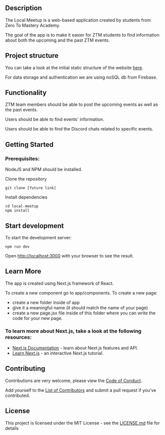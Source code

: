 
## Description

The Local Meetup is a web-based application created by students from Zero To Mastery Academy.

The goal of the app is to make it easier for ZTM students to find information about both the upcoming and the past ZTM events.

## Project structure
You can take a look at the initial static structure of the website [here](https://whimsical.com/local-meetup-website-home-EdqpJVANGt1LRDcq52r1PD).

For data storage and authentication we are using noSQL db from Firebase.

## Functionality

ZTM team members should be able to post the upcoming events as well as the past events.

Users should be able to find events' information.

Users should be able to find the Discord chats related to specific events.

## Getting Started
### Prerequisites:

NodeJS and NPM should be installed.

Clone the repository
```
git clone [future link]
```
Install dependencies
```
cd local-meetup
npm install
```
## Start development

To start the development server:
```
npm run dev
```

Open [http://localhost:3000](http://localhost:3000) with your browser to see the result.


## Learn More

The app is created using Next.js framework of React.

To create a new component go to app/components. 
To create a new page: 
- create a new folder inside of app
- give it a meaningful name (it should match the name of your page)
- create a new page.jsx file inside of this folder where you can write the code for your new page.

### To learn more about Next.js, take a look at the following resources:

- [Next.js Documentation](https://nextjs.org/docs) - learn about Next.js features and API.
- [Learn Next.js](https://nextjs.org/learn) - an interactive Next.js tutorial.


## Contributing

Contributions are very welcome, please view the [Code of Conduct](https://github.com/MishaFomenko/local-meetup/blob/main/CODE_OF_CONDUCT.md).

Add yourself to the [List of Contributors](https://github.com/MishaFomenko/local-meetup/blob/main/CONTRIBUTORS.md) and submit a pull request if you've contributed.

## License

This project is licensed under the MIT License - see the [LICENSE.md](https://github.com/zero-to-mastery/book-tracker/blob/master/LICENSE) file for details